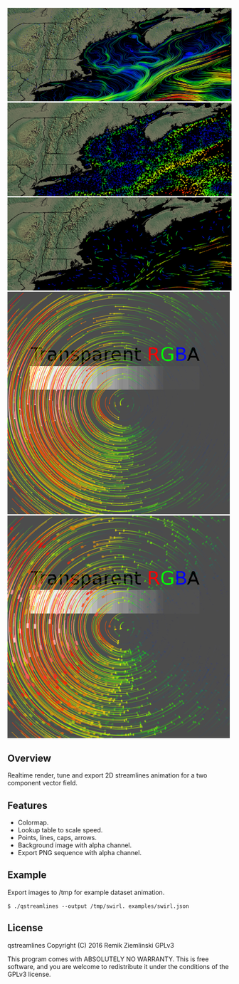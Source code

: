![Alt text](examples/img/qstreamlines_lines.png?raw=true "Example1")
![Alt text](examples/img/qstreamlines_points.png?raw=true "Example2")
![Alt text](examples/img/qstreamlines_arrows.png?raw=true "Example3")
![Alt text](examples/img/qstreamlines_test_points.png?raw=true "Example4")
![Alt text](examples/img/qstreamlines_test_caps.png?raw=true "Example5")

## Overview
Realtime render, tune and export 2D streamlines animation for a two component vector field.

## Features
* Colormap.
* Lookup table to scale speed.
* Points, lines, caps, arrows.
* Background image with alpha channel.
* Export PNG sequence with alpha channel.

## Example

Export images to /tmp for example dataset animation.

    $ ./qstreamlines --output /tmp/swirl. examples/swirl.json

## License
qstreamlines Copyright (C) 2016 Remik Ziemlinski GPLv3

This program comes with ABSOLUTELY NO WARRANTY.
This is free software, and you are welcome to redistribute it under the conditions of the GPLv3 license.
